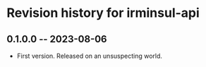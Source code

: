 # Revision history for irminsul-api

## 0.1.0.0 -- 2023-08-06

* First version. Released on an unsuspecting world.
